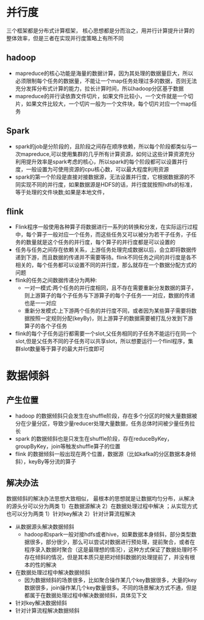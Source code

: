 # 并行度
三个框架都是分布式计算框架， 核心思想都是分而治之，用并行计算提升计算的整体效率，但是三者在实现并行度策略上有所不同
## hadoop
+ mapreduce的核心功能是海量的数据计算，因为其处理的数据量巨大，所以必须限制每个任务的数据量，不能让一个map任务处理过多的数据，否则无法充分发挥分布式计算的能力，拉长计算时间，所以hadoop分区基于数据
+ mapreduce的并行读依靠文件切片，如果文件比较小，一个文件就是一个切片，如果文件比较大，一个切片一般为一个文件块，每个切片对应一个map任务

## Spark
+ spark的job是分阶段的，且阶段之间存在顺序依赖，所以每个阶段都类似与一次mapreduce,可以使用集群的几乎所有计算资源，如何让这些计算资源充分利用提升效率是spark考虑的核心，所以spark的每个阶段都可以设置并行度，一般设置为可使用资源的cpu核心数，可以最大程度利用资源
+ spark的第一个阶段是直接对接数据源，无法设置并行度，它根据数据源的不同实现不同的并行度，如果数据源是HDFS的话，并行度就按照hdfs的标准，等于处理的文件块数;如果是本地文件，

## flink
+ Flink程序一般使用各种算子将数据进行一系列的转换和分发，在实际运行过程中，每个算子一般对应一个任务，而这些任务又可以被分为若干子任务，子任务的数量就是这个任务的并行度，每个算子的并行度都是可以设置的
+ 任务与任务之间存在依赖关系，上游任务处理完成数据以后，会立即将数据传递到下游，而且数据的传递并不需要等待。flink不同任务之间的并行度是各不相关的，每个任务都可以设置不同的并行度，那么就存在一个数据分配方式的问题
+ flink的任务之间数据传递分为两种:
    - 一对一模式:两个任务的并行度相同，且不存在需要重新分发数据的算子，则上游算子的每个子任务与下游算子的每个子任务一一对应，数据的传递也是一一对应
    - 重新分发模式:上下游两个任务的并行度不同，或者因为某些算子需要将数据按照一定规则分配(keyBy)，则上游算子的数据需要被打乱分发到下游算子的各个子任务
+ flink的每个子任务运行都需要一个slot,父任务相同的子任务不能运行在同一个slot,但是父任务不同的子任务可以共享slot，所以想要运行一个flinl程序，集群slot数量等于算子的最大并行度即可


# 数据倾斜
## 产生位置
+ hadoop 的数据倾斜只会发生在shuffle阶段，存在多个分区的时候大量数据被分在少量分区，导致少量reducer处理大量数据，任务总体时间被少量任务拉长
+ spark 的数据倾斜也是只发生在shuffle阶段，存在reduceByKey， groupByKey，join等触发shuffle算子的位置
+ flink 的数据倾斜一般出现在两个位置，数据源（比如kafka的分区数据本身倾斜），keyBy等分流的算子
## 解决办法
数据倾斜的解决办法思想大致相似， 最根本的思想就是让数据均匀分布，从解决的源头分可以分为两类 1）在数据源解决 2）在数据处理过程中解决 ；从实现方式也可以分为两类 1）针对key解决 2）针对计算流程解决
+ 从数据源头解决数据倾斜
    - hadoop和spark一般对接hdfs或者hive，如果数据本身倾斜，部分类型数据很多，部分很少，那么可以尝试对数据进行预处理，提前聚合，或者在程序录入数据时聚合（这是最理想的情况），这种方式保证了数据处理时不存在倾斜的情况，但是其本质只是把对倾斜数据的处理提前了，并没有根本的性的解决
+ 在数据处理过程中解决数据倾斜
    - 因为数据倾斜的场景很多，比如聚合操作某几个key数据很多，大量的key数据很多，join操作某几个key数量很多。不同的场景解决方式不通，但是都属于在数据处理过程中解决数据倾斜，具体见下文
+ 针对key解决数据倾斜
+ 针对计算流程解决数据倾斜



